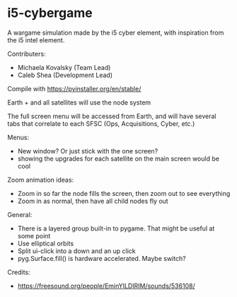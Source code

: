 # i5-cybergame
A wargame simulation made by the i5 cyber element, with inspiration from the i5 intel element.

Contributers:
- Michaela Kovalsky (Team Lead)
- Caleb Shea (Development Lead)

Compile with https://pyinstaller.org/en/stable/

Earth + and all satellites will use the node system

The full screen menu will be accessed from Earth, and will have several tabs that correlate to each SFSC (Ops, Acquisitions, Cyber, etc.)

Menus:
- New window? Or just stick with the one screen?
- showing the upgrades for each satellite on the main screen would be cool

Zoom animation ideas:
- Zoom in so far the node fills the screen, then zoom out to see everything
- Zoom in as normal, then have all child nodes fly out

General:
- There is a layered group built-in to pygame. That might be useful at some point
- Use elliptical orbits
- Split ui-click into a down and an up click
- pyg.Surface.fill() is hardware accelerated. Maybe switch?

Credits:
- https://freesound.org/people/EminYILDIRIM/sounds/536108/
